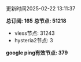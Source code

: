 更新时间2025-02-22 13:11:37

**总订阅: 165**
**总节点: 51218**
- vless节点: 31243
- hysteria2节点: 3

**google ping有效节点: 379**
